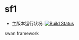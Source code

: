 sf1
===

* 主版本运行状况: [![Build Status](https://travis-ci.org/nmred/sf1.png)](https://travis-ci.org/nmred/sf1)

swan framework

